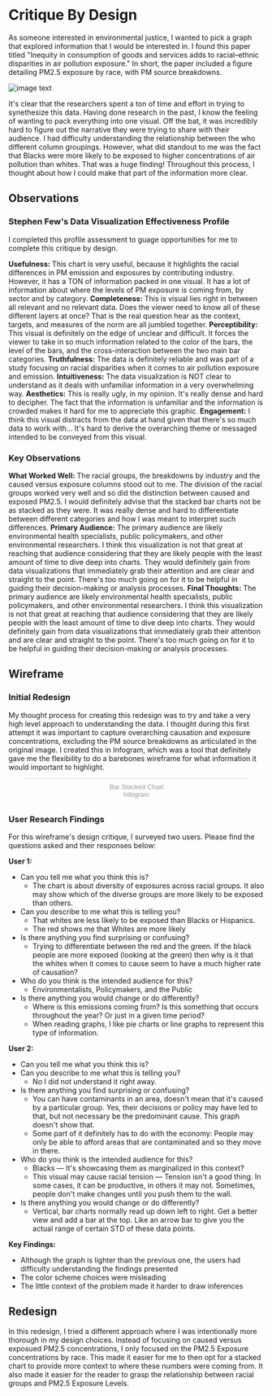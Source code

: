 
# Critique By Design

As someone interested in environmental justice, I wanted to pick a graph that explored information that I would be interested in. I found this paper titled "Inequity in consumption of goods and services adds to racial–ethnic disparities in air pollution exposure." In short, the paper included a figure detailing PM2.5 exposure by race, with PM source breakdowns. 


![image text](https://www.ncbi.nlm.nih.gov/pmc/articles/PMC6442600/bin/pnas.1818859116fig02.jpg)

It's clear that the researchers spent a ton of time and effort in trying to synethesize this data. Having done research in the past, I know the feeling of wanting to pack everything into one visual. Off the bat, it was incredibly hard to figure out the narrative they were trying to share with their audience. I had difficulty understanding the relationship between the who different column groupings. However, what did standout to me was the fact that Blacks were more likely to be exposed to higher concentrations of air pollution than whites. That was a huge finding! Throughout this process, I thought about how I could make that part of the information more clear. 

## Observations
### Stephen Few's Data Visualization Effectiveness Profile

I completed this profile assessment to guage opportunities for me to complete this critique by design. 

**Usefulness:** This chart is very useful, because it highlights the racial differences in PM emission and exposures by contributing industry. However, it has a TON of information packed in one visual. It has a lot of information about where the levels of PM exposure is coming from, by sector and by category.
**Completeness:** This is visual lies right in between all relevant and no relevant data. Does the viewer need to know all of these different layers at once? That is the real question hear as the context, targets, and measures of the norm are all jumbled together.
**Perceptibility:** This visual is definitely on the edge of unclear and difficult. It forces the viewer to take in so much information related to the color of the bars, the level of the bars, and the cross-interaction between the two main bar categories.
**Truthfulness:** The data is definitely reliable and was part of a study focusing on racial disparities when it comes to air pollution exposure and emission.
**Intuitiveness:** The data visualization is NOT clear to understand as it deals with unfamiliar information in a very overwhelming way.
**Aesthetics:** This is really ugly, in my opinion. It's really dense and hard to decipher. The fact that the information is unfamiliar and the information is crowded makes it hard for me to appreciate this graphic.
**Engagement:** I think this visual distracts from the data at hand given that there's so much data to work with... It's hard to derive the overarching theme or messaged intended to be conveyed from this visual.

### Key Observations

**What Worked Well:** The racial groups, the breakdowns by industry and the caused versus exposure columns stood out to me. The division of the racial groups worked very well and so did the distinction between caused and exposed PM2.5. I would definitely advise that the stacked bar charts not be as stacked as they were. It was really dense and hard to differentiate between different categories and how I was meant to interpret such differences. 
**Primary Audience:** The primary audience are likely environmental health specialists, public policymakers, and other environmental researchers. I think this visualization is not that great at reaching that audience considering that they are likely people with the least amount of time to dive deep into charts. They would definitely gain from data visualizations that immediately grab their attention and are clear and straight to the point. There's too much going on for it to be helpful in guiding their decision-making or analysis processes. 
**Final Thoughts:** The primary audience are likely environmental health specialists, public policymakers, and other environmental researchers. I think this visualization is not that great at reaching that audience considering that they are likely people with the least amount of time to dive deep into charts. They would definitely gain from data visualizations that immediately grab their attention and are clear and straight to the point. There's too much going on for it to be helpful in guiding their decision-making or analysis processes. 

## Wireframe
### Initial Redesign 

My thought process for creating this redesign was to try and take a very high level approach to understanding the data. I thought during this first attempt it was important to capture overarching causation and exposure concentrations, excluding the PM source breakdowns as articulated in the original image. I created this in Infogram, which was a tool that definitely gave me the flexibility to do a barebones wireframe for what information it would important to highlight. 

<div class="infogram-embed" data-id="7f075e0c-e3ee-4801-9bf5-6246d42408bf" data-type="interactive" data-title="Bar Stacked Chart"></div><script>!function(e,i,n,s){var t="InfogramEmbeds",d=e.getElementsByTagName("script")[0];if(window[t]&&window[t].initialized)window[t].process&&window[t].process();else if(!e.getElementById(n)){var o=e.createElement("script");o.async=1,o.id=n,o.src="https://e.infogram.com/js/dist/embed-loader-min.js",d.parentNode.insertBefore(o,d)}}(document,0,"infogram-async");</script><div style="padding:8px 0;font-family:Arial!important;font-size:13px!important;line-height:15px!important;text-align:center;border-top:1px solid #dadada;margin:0 30px"><a href="https://infogram.com/7f075e0c-e3ee-4801-9bf5-6246d42408bf" style="color:#989898!important;text-decoration:none!important;" target="_blank">Bar Stacked Chart</a><br><a href="https://infogram.com" style="color:#989898!important;text-decoration:none!important;" target="_blank" rel="nofollow">Infogram</a></div>

### User Research Findings

For this wireframe's design critique, I surveyed two users. Please find the questions asked and their responses below:

**User 1:**
- Can you tell me what you think this is?
    - The chart is about diversity of exposures across racial groups. It also may show which of the diverse groups are more likely to be exposed than others.
- Can you describe to me what this is telling you?
    - That whites are less likely to be exposed than Blacks or Hispanics.
    - The red shows me that Whites are more likely
- Is there anything you find surprising or confusing?
    - Trying to differentiate between the red and the green. If the black people are more exposed (looking at the green) then why is it that the whites when it comes to cause seem to have a much higher rate of causation?
- Who do you think is the intended audience for this?
    - Environmentalists, Policymakers, and the Public
- Is there anything you would change or do differently?
    - Where is this emissions coming from? Is this something that occurs throughout the year? Or just in a given time period?
    - When reading graphs, I like pie charts or line graphs to represent this type of information.
    
**User 2:**
- Can you tell me what you think this is?
- Can you describe to me what this is telling you?
    - No I did not understand it right away.
- Is there anything you find surprising or confusing?
    - You can have contaminants in an area, doesn't mean that it's caused by a particular group. Yes, their decisions or policy may have led to that, but not necessary be the predominant cause. This graph doesn't show that. 
    - Some part of it definitely has to do with the economy: People may only be able to afford areas that are contaminated and so they move in there.
- Who do you think is the intended audience for this?
    - Blacks — It's showcasing them as marginalized in this context?
    - This visual may cause racial tension — Tension isn't a good thing. In some cases, it can be productive, in others it may not. Sometimes, people don't make changes until you push them to the wall.
- Is there anything you would change or do differently?
    - Vertical, bar charts normally read up down left to right. Get a better view and add a bar at the top. Like an arrow bar to give you the actual range of certain STD of these data points.
    
**Key Findings:**
- Although the graph is lighter than the previous one, the users had difficulty understanding the findings presented
- The color scheme choices were misleading 
- The little context of the problem made it harder to draw inferences

## Redesign 

In this redesign, I tried a different approach where I was intentionally more thorough in my design choices. Instead of focusing on caused versus exposued PM2.5 concentrations, I only focused on the PM2.5 Exposure concentrations by race. This made it easier for me to then opt for a stacked chart to provide more context to where these numbers were coming from. It also made it easier for the reader to grasp the relationship between racial groups and PM2.5 Exposure Levels. 

<div class="flourish-embed flourish-chart" data-src="visualisation/3823834" data-url="https://flo.uri.sh/visualisation/3823834/embed" aria-label=""><script src="https://public.flourish.studio/resources/embed.js"></script></div>


